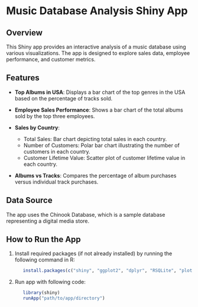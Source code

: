 # Music Database Analysis Shiny App

## Overview

This Shiny app provides an interactive analysis of a music database using various visualizations. The app is designed to explore sales data, employee performance, and customer metrics.

## Features

- **Top Albums in USA**: Displays a bar chart of the top genres in the USA based on the percentage of tracks sold.

- **Employee Sales Performance**: Shows a bar chart of the total albums sold by the top three employees.

- **Sales by Country**:
  - Total Sales: Bar chart depicting total sales in each country.
  - Number of Customers: Polar bar chart illustrating the number of customers in each country.
  - Customer Lifetime Value: Scatter plot of customer lifetime value in each country.

- **Albums vs Tracks**: Compares the percentage of album purchases versus individual track purchases.

## Data Source

The app uses the Chinook Database, which is a sample database representing a digital media store.

## How to Run the App

1. Install required packages (if not already installed) by running the following command in R:

   ```R
      install.packages(c("shiny", "ggplot2", "dplyr", "RSQLite", "plotly"))
   ```
2. Run app with following code:

   ```R
      library(shiny)
      runApp("path/to/app/directory")
  ```
  
  
   
